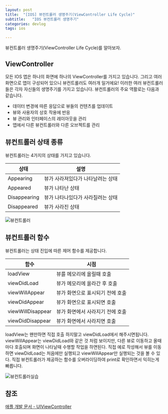 ```yaml
---
layout: post
title:  "[IOS] 뷰컨트롤러 생명주기(ViewController Life Cycle)"
subtitle:   "IOS 뷰컨트롤러 생명주기"
categories: devlog
tags: ios

---
```


뷰컨트롤러 생명주기(ViewController Life Cycle)를 알아보자.

## ViewController
모든 IOS 앱은 하나의 화면에 하나의 ViewController를 가지고 있습니다.
그리고 여러 화면으로 앱이 구성되어 있으니 뷰컨트롤러도 여러개 일거에요!
이러한 여러 뷰컨트롤러들은 각자 자신들의 생명주기를 가지고 있습니다.
뷰컨트롤러의 주요 역활로는 다음과 같습니다.

- 데이터 변경에 따른 응답으로 뷰들의 컨텐츠를 업데이트
- 뷰와 사용자의 상호 작용에 반응
- 뷰 관리와 인터페이스의 레이아웃을 관리
- 앱에서 다른 뷰컨트롤러와 다른 오브젝트를 관리

## 뷰컨트롤러 상태 종류
뷰컨트롤러는 4가지의 상태를 가지고 있습니다.

|상태| 설명 |
|--------|--------|
|Appearing| 뷰가 사라져있다가 나타날려는 상태|
|Appeared| 뷰가 나타난 상태|
|Disappearing| 뷰가 나타나있다가 사라질려는 상태|
|Disappeared| 뷰가 사라진 상태|

![뷰컨트롤러](https://MinominoDomino.github.io/assets/img/ios/viewController.png)

## 뷰컨트롤러 함수
뷰컨트롤러는 상태 진입에 따른 제어 함수를 제공합니다.

|함수| 시점 |
|--------|--------|
|loadView| 뷰를 메모리에 올릴때 호출 |
|viewDidLoad| 뷰가 메모리에 올라간 후 호출 |
|viewWillAppear| 뷰가 화면으로 표시되기 전에 호출 |
|viewDidAppear| 뷰가 화면으로 표시되면 호출 |
|viewWillDisappear| 뷰가 화면에서 사라지기 전에 호출 |
|viewDidDisappear| 뷰가 화면에서 사라지면 호출 |

loadView는 왠만하면 직접 호출 하지말고 viewDidLoad에서 해주시면됩니다.
viewWillAppear는 viewDidLoad와 같은 것 처럼 보이지만, 다른 뷰로 이동하고 올때마다 호출되며 화면이 나타날때 수행할 작업을 하면된다. 직접 예로 작성해서 뷰를 이동하면 viewDidLoad는 처음에만 실행되고 viewWillAppear만 실행되는 것을 볼 수 있다.
직접 뷰컨트롤러가 제공하는 함수를 오버라이딩하여 print로 확인하면서 익히는게 빠릅니다.

![뷰컨트롤러실습](https://MinominoDomino.github.io/assets/img/ios/viewController-ex.png)


## 참조

[애플 개발 문서 - UIViewController](https://developer.apple.com/documentation/uikit/uiviewcontroller)








